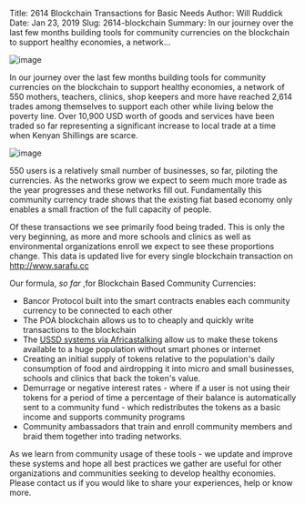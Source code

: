 Title: 2614 Blockchain Transactions for Basic Needs
Author: Will Ruddick
Date: Jan 23, 2019
Slug: 2614-blockchain
Summary: In our journey over the last few months building tools for community currencies on the blockchain to support healthy economies, a network...

![image](images/blog/2614-blockchain1.webp)

In our journey over the last few months building tools for community
currencies on the blockchain to support healthy economies, a network of
550 mothers, teachers, clinics, shop keepers and more have reached 2,614
trades among themselves to support each other while living below the
poverty line. Over 10,900 USD worth of goods and services have been
traded so far representing a significant increase to local trade at a
time when Kenyan Shillings are scarce.

![image](images/blog/2614-blockchain32.webp)

550 users is a relatively small number of businesses, so far, piloting
the currencies. As the networks grow we expect to seem much more trade
as the year progresses and these networks fill out. Fundamentally this
community currency trade shows that the existing fiat based economy only
enables a small fraction of the full capacity of people.

Of these transactions we see primarily food being traded. This is only
the very beginning, as more and more schools and clinics as well as
environmental organizations enroll we expect to see these proportions
change. This data is updated live for every single blockchain
transaction on <http://www.sarafu.cc>

Our formula, _so far_ ,for Blockchain Based Community Currencies:

- Bancor Protocol built into the smart contracts enables each
  community currency to be connected to each other
- The POA blockchain allows us to to cheaply and quickly write
  transactions to the blockchain
- The [USSD systems via Africastalking](http://africastalking.com/)
  allow us to make these tokens available to a huge population without
  smart phones or internet
- Creating an initial supply of tokens relative to the population's
  daily consumption of food and airdropping it into micro and small
  businesses, schools and clinics that back the token's value.
- Demurrage or negative interest rates - where if a user is not using
  their tokens for a period of time a percentage of their balance is
  automatically sent to a community fund - which redistributes the
  tokens as a basic income and supports community programs
- Community ambassadors that train and enroll community members and
  braid them together into trading networks.

As we learn from community usage of these tools - we update and improve
these systems and hope all best practices we gather are useful for other
organizations and communities seeking to develop healthy economies.
Please contact us if you would like to share your experiences, help or
know more.
